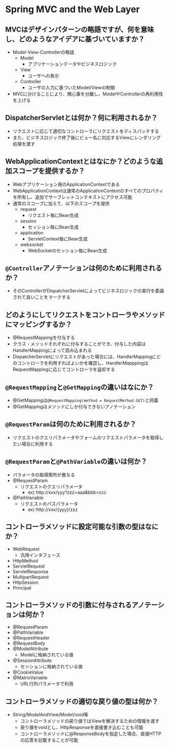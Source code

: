 # Spring MVC and the Web Layer
## MVCはデザインパターンの略語ですが、何を意味し、どのようなアイデアに基づいていますか？
* Model-View-Controllerの略語
    * Model
        * アプリケーションデータやビジネスロジック
    * View
        * ユーザへの表示
    * Controller
        * ユーザの入力に基づいたModel/Viewの制御
* MVCに分けることにより、関心事を分離し、ModelやControllerの再利用性を上げる

## DispatcherServletとは何か？何に利用されるか？
* リクエストに応じて適切なコントローラにリクエストをディスパッチする
* また、ビジネスロジック終了後にビュー名に対応するViewにレンダリング処理を渡す

## WebApplicationContextとはなにか？どのような追加スコープを提供するか？
* Webアプリケーション用のApplicationContextである
* WebApplicationContextは通常のApplicationContextのすべてのプロパティを所有し、追加でサーブレットコンテキストにアクセス可能
* 通常のスコープに加えて、以下のスコープを提供
    * request
        * リクエスト毎にBean生成
    * session
        * セッション毎にBean生成
    * application
        * ServletContext毎にBean生成
    * websocket
        * WebSocketのセッション毎にBean生成

## `@Controller`アノテーションは何のために利用されるか？
* そのControllerがDispatcherServletによってビジネスロジックの実行を委譲されて良いことをマークする

## どのようにしてリクエストをコントローラやメソッドにマッピングするか？
* @RequestMappingを付与する
* クラス・メソッドそれぞれに付与することができ、付与した内容はHandlerMappingによって読み込まれる
* DispatcherServletにリクエストがあった場合には、HandlerMappingにどのコントローラを利用すればよいかを確認し、HandlerMapppingはRequestMappingに応じてコントローラを返却する

## `@RequestMapping`と`@GetMapping`の違いはなにか？
* @GetMappingは`@RequestMapping(method = RequestMethod.GET)`と同義
* @GetMappingはメソッドにしか付与できないアノテーション

## `@RequestParam`は何のために利用されるか？
* リクエストのクエリパラメータやフォームのリクエストパラメータを取得したい場合に利用する

## `@RequestParam`と`@PathVariable`の違いは何か？
* パラメータの取得箇所が異なる
* @RequestParam
    * リクエストのクエリパラメータ
        * ex) http://xxx/yyy?zzz=aaa&bbb=ccc
* @PathVariable
    * リクエストのパスパラメータ
        * ex) http://xxx/{yyy}/zzz

## コントローラメソッドに設定可能な引数の型はなにか？
* WebRequest
    * 汎用インタフェース
* HttpMethod
* ServletRequest
* ServletResponse
* MultipartRequest
* HttpSession
* Principal

## コントローラメソッドの引数に付与されるアノテーションは何か？
* @RequestParam
* @PathVariable
* @RequestHeader
* @RequestBody
* @ModelAttribute
    * Modelに格納されている値
* @SessionAttribute
    * セッションに格納されている値
* @CookieValue
* @MatrixVariable
    * URL行列パラメータで利用

## コントローラメソッドの適切な戻り値の型は何か？
* String/ModelAndView/Model/void等
    * コントローラメソッドの戻り値ではViewを解決するための情報を渡す
    * 戻り値をvoidとし、HttpResponseを直接書き込むことも可能
    * コントローラメソッドに@ResponseBodyを指定した場合、直接HTTPの応答を記載することが可能
